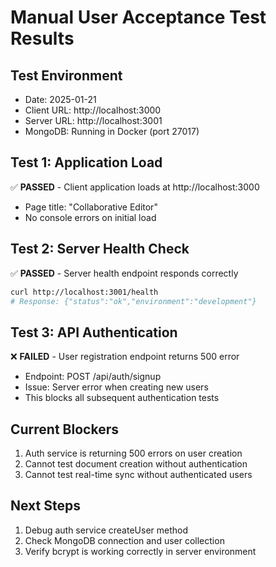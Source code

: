 # Manual User Acceptance Test Results

## Test Environment
- Date: 2025-01-21
- Client URL: http://localhost:3000
- Server URL: http://localhost:3001
- MongoDB: Running in Docker (port 27017)

## Test 1: Application Load
✅ **PASSED** - Client application loads at http://localhost:3000
- Page title: "Collaborative Editor"
- No console errors on initial load

## Test 2: Server Health Check
✅ **PASSED** - Server health endpoint responds correctly
```bash
curl http://localhost:3001/health
# Response: {"status":"ok","environment":"development"}
```

## Test 3: API Authentication
❌ **FAILED** - User registration endpoint returns 500 error
- Endpoint: POST /api/auth/signup
- Issue: Server error when creating new users
- This blocks all subsequent authentication tests

## Current Blockers
1. Auth service is returning 500 errors on user creation
2. Cannot test document creation without authentication
3. Cannot test real-time sync without authenticated users

## Next Steps
1. Debug auth service createUser method
2. Check MongoDB connection and user collection
3. Verify bcrypt is working correctly in server environment